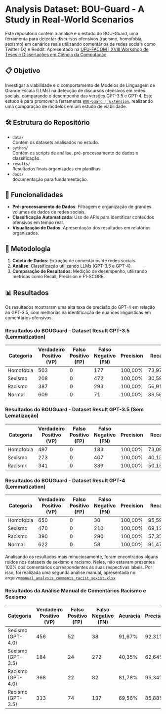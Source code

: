 # Analysis Dataset: BOU-Guard - A Study in Real-World Scenarios

Este repositório contém a análise e o estudo do BOU-Guard, uma ferramenta para detectar discursos ofensivos (racismo, homofobia, sexismo) em cenários reais utilizando comentários de redes sociais como Twitter (X) e Reddit.
Apresentado na [UFU-FACOM | XVIII Workshop de Teses e Dissertações em Ciência da Computação](https://techweek.facom.ufu.br/wtdcc-2024).

## 📋 Objetivo

Investigar a viabilidade e o comportamento de Modelos de Linguagem de Grande Escala (LLMs) na detecção de discursos ofensivos em redes sociais, comparando o desempenho das versões GPT-3.5 e GPT-4.
Este estudo é para promover a ferramenta  [`BOU-Guard | Extension`](https://github.com/guilhermebou/BOU-Guard-Extension), realizando uma comparação de modelos em um estudo de viabilidade.

## 🛠 Estrutura do Repositório

- `data/`  
  Contém os datasets analisados no estudo.  
- `python/`  
  Contém os scripts de análise, pré-processamento de dados e classificação.  
- `results/`  
  Resultados finais organizados em planilhas.  
- `docs/`  
  documentação para fundamentação.

## 🚀 Funcionalidades

- **Pré-processamento de Dados**: Filtragem e organização de grandes volumes de dados de redes sociais.
- **Classificação Automatizada**: Uso de APIs para identificar conteúdos ofensivos em tempo real.
- **Visualização de Dados**: Apresentação dos resultados em relatórios organizados.

## 🧪 Metodologia

1. **Coleta de Dados**: Extração de comentários de redes sociais.
2. **Análise**: Classificação utilizando LLMs (GPT-3.5 e GPT-4).
3. **Comparação de Resultados**: Medição de desempenho, utilizando metricas como Recall, Precision e F1-SCORE.

## 📊 Resultados

Os resultados mostraram uma alta taxa de precisão do GPT-4 em relação ao GPT-3.5, com melhorias na identificação de nuances linguísticas em comentários ofensivos.
### Resultados do BOUGuard - Dataset Result GPT-3.5 (Lemmatization)

| Categoria  | Verdadeiro Positivo (VP) | Falso Positivo (FP) | Falso Negativo (FN) | Precision  | Recall  | F1-Score |
|------------|---------------------------|----------------------|----------------------|------------|---------|----------|
| Homofobia  | 503                       | 0                    | 177                  | 100,00%    | 73,97%  | 85,04%   |
| Sexismo    | 208                       | 0                    | 472                  | 100,00%    | 30,59%  | 46,85%   |
| Racismo    | 387                       | 0                    | 293                  | 100,00%    | 56,91%  | 72,54%   |
| Normal     | 609                       | 0                    | 71                   | 100,00%    | 89,56%  | 94,49%   |

### Resultados do BOUGuard - Dataset Result GPT-3.5 (Sem Lematização)

| Categoria  | Verdadeiro Positivo (VP) | Falso Positivo (FP) | Falso Negativo (FN) | Precision  | Recall  | F1-Score |
|------------|---------------------------|----------------------|----------------------|------------|---------|----------|
| Homofobia  | 497                       | 0                    | 183                  | 100,00%    | 73,09%  | 84,45%   |
| Sexismo    | 273                       | 0                    | 407                  | 100,00%    | 40,15%  | 57,29%   |
| Racismo    | 341                       | 0                    | 339                  | 100,00%    | 50,15%  | 66,80%   |



### Resultados do BOUGuard - Dataset Result GPT-4 (Lemmatization)

| Categoria  | Verdadeiro Positivo (VP) | Falso Positivo (FP) | Falso Negativo (FN) | Precision  | Recall  | F1-Score |
|------------|---------------------------|----------------------|----------------------|------------|---------|----------|
| Homofobia  | 650                       | 0                    | 30                   | 100,00%    | 95,59%  | 97,74%   |
| Sexismo    | 470                       | 0                    | 210                  | 100,00%    | 69,12%  | 81,74%   |
| Racismo    | 390                       | 0                    | 290                  | 100,00%    | 57,35%  | 72,90%   |
| Normal     | 622                       | 0                    | 58                   | 100,00%    | 91,47%  | 95,55%   |




Analisando os resultados mais minuciosamente, foram encontrados alguns ruídos nos datasets de sexismo e racismo. Neles, não estavam presentes 100% dos comentários correspondentes às suas respectivas labels. Por isso, foi realizada uma segunda análise manual, apresentada no arquivo[`manual_analysis_comments_racist_sexist.xlsx`](https://github.com/guilhermebou/Analysis-Dataset-BOU-Guard-A-Study-in-Real-World-Scenarios/blob/main/Data/Results/manual_analysis_comments_racist_sexist.xlsx)

### Resultados da Análise Manual de Comentários Racismo e Sexismo

| Categoria            | Verdadeiro Positivo (VP)  | Falso Positivo (FP)  | Falso Negativo (FN)  | Acurácia | Precisão | Recall | F1-Score |
|----------------------|---------------------------|----------------------|-------------------|----------|----------|--------|----------|
| Sexismo (GPT-4.0)    | 456                       | 52                   | 38                 | 91,67%   | 92,31%   | 89,76% | 91,02%   |
| Sexismo (GPT-3.5)    | 184                       | 24                   | 272                | 40,35%   | 62,64%   | 95,00% | 75,50%   |
| Racismo (GPT-4.0)    | 368                       | 22                   | 82                 | 81,78%   | 95,34%   | 84,59% | 89,64%   |
| Racismo (GPT-3.5)    | 313                       | 74                   | 137                | 69,56%   | 85,88%   | 76,66% | 81,01%   |
